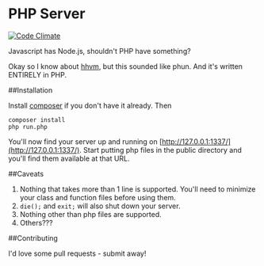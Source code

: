 PHP Server
==========

[![Code Climate](https://codeclimate.com/github/wogsland/php-server/badges/gpa.svg)](https://codeclimate.com/github/wogsland/php-server)

Javascript has Node.js, shouldn't PHP have something?

Okay so I know about [hhvm](https://github.com/facebook/hhvm), but this sounded like phun. And it's written ENTIRELY in PHP.

##Installation

Install [composer](https://getcomposer.org/) if you don't have it already. Then

    composer install
    php run.php

You'll now find your server up and running on [http://127.0.0.1:1337/](http://127.0.0.1:1337/).
Start putting php files in the public directory and you'll find them available at that URL.

##Caveats

1. Nothing that takes more than 1 line is supported. You'll need to minimize your class and function files before using them.
2. ```die();```  and ```exit;``` will also shut down your server.
3. Nothing other than php files are supported.
3. Others???

##Contributing

I'd love some pull requests - submit away!
